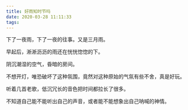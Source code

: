 ```yaml
---
title: 好雨知时节吗
date: 2020-03-28 11:11:33
tags:
---
```


下了一夜雨，下了一夜的往事。又是三月雨。

早起后，淅淅沥沥的雨还在恍恍惚惚的下。

阴沉潮湿的空气，昏暗的房间。

不想开灯，唯恐破坏了这种氛围，竟然对这种原始的气氛有些不舍，真是好玩。

听着几首老歌，低沉冗长的音色把时间都拉长了很多。

不知道自己能不能听出自己的声音，或者能不能想象出自己呐喊的神情。
